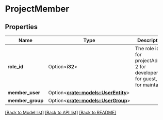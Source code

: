 # ProjectMember

## Properties

Name | Type | Description | Notes
------------ | ------------- | ------------- | -------------
**role_id** | Option<**i32**> | The role id 1 for projectAdmin, 2 for developer, 3 for guest, 4 for maintainer | [optional]
**member_user** | Option<[**crate::models::UserEntity**](UserEntity.md)> |  | [optional]
**member_group** | Option<[**crate::models::UserGroup**](UserGroup.md)> |  | [optional]

[[Back to Model list]](../README.md#documentation-for-models) [[Back to API list]](../README.md#documentation-for-api-endpoints) [[Back to README]](../README.md)


